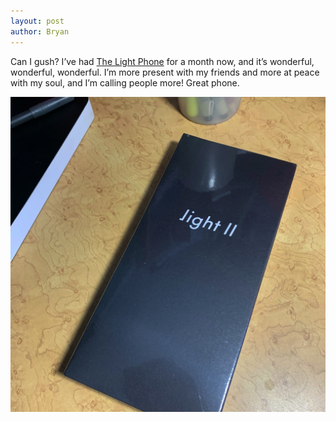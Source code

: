 ```yaml
---
layout: post
author: Bryan
---
```

Can I gush? I’ve had [The Light Phone](http://thelightphone.com/) for a month now, and it’s wonderful, wonderful, wonderful. I’m more present with my friends and more at peace with my soul, and I’m calling people more! Great phone.

![Lightphone](/assets/images/20200824_lightphone.jpg)
